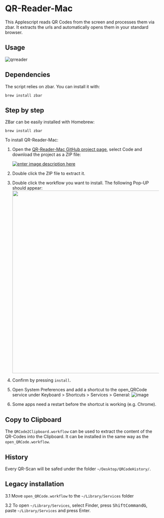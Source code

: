 # QR-Reader-Mac
This Applescript reads QR Codes from the screen and processes them via zbar. It extracts the urls and automatically opens them in your standard browser.

## Usage
![qrreader](https://user-images.githubusercontent.com/31591562/136548790-18e1fc06-16ef-44a1-9510-6ffa505b9da5.gif)

## Dependencies
The script relies on zbar. You can install it with:

```brew install zbar```

## Step by step

ZBar can be easily installed with Homebrew:

    brew install zbar

To install QR-Reader-Mac:
 1. Open the [QR-Reader-Mac GitHub project page][2], select Code and download the project as a ZIP file:

    [![enter image description here][3]][3]

 2. Double click the ZIP file to extract it.
 3. Double click the workflow you want to install. The following Pop-UP should appear: <img src="https://user-images.githubusercontent.com/31591562/136544285-9b078c84-f89d-4234-9de1-c7a05faa34f2.png" width="600px">
 4. Confirm by pressing `install`.
 5. Open System Preferences and add a shortcut to the open_QRCode service under Keyboard > Shortcuts > Services > General:
![image](https://user-images.githubusercontent.com/31591562/136544132-bf1d2889-87b1-4971-b30e-04d441ade14c.png)
 6. Some apps need a restart before the shortcut is working (e.g. Chrome).

## Copy to Clipboard
The `QRCode2Clipboard.workflow` can be used to extract the content of the QR-Codes into the Clipboard. It can be installed in the same way as the `open_QRCode.workflow`.
  
## History

Every QR-Scan will be safed under the folder `~/Desktop/QRCodeHistory/`.

## Legacy installation

3.1 Move `open_QRCode.workflow` to the `~/Library/Services` folder

3.2 To open `~/Library/Services`, select Finder, press <kbd>Shift</kbd><kbd>Command</kbd><kbd>G</kbd>, paste `~/Library/Services` and press Enter.

  [1]: https://github.com/mchehab/zbar
  [2]: https://github.com/FrederikRogalski/QR-Reader-Mac
  [3]: https://i.sstatic.net/xRylI.png
